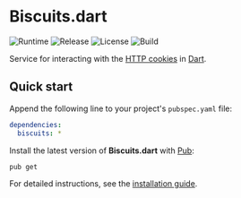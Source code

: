 # Biscuits.dart
![Runtime](https://img.shields.io/badge/dart-%3E%3D2.5-brightgreen.svg) ![Release](https://img.shields.io/pub/v/biscuits.svg) ![License](https://img.shields.io/badge/license-MIT-blue.svg) ![Build](https://github.com/cedx/biscuits.dart/workflows/build/badge.svg)

Service for interacting with the [HTTP cookies](https://developer.mozilla.org/en-US/docs/Web/HTTP/Cookies) in [Dart](https://dart.dev).

## Quick start
Append the following line to your project's `pubspec.yaml` file:

```yaml
dependencies:
  biscuits: *
```

Install the latest version of **Biscuits.dart** with [Pub](https://dart.dev/tools/pub/cmd):

```shell
pub get
```

For detailed instructions, see the [installation guide](installation.md).
